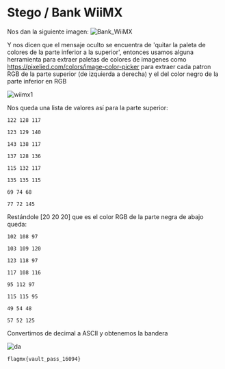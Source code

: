 # Stego / Bank WiiMX

Nos dan la siguiente imagen:
![Bank_WiiMX](https://github.com/user-attachments/assets/e739e262-bd3b-42e0-832a-dd1fe3315ada)

Y nos dicen que el mensaje oculto se encuentra de 'quitar la paleta de colores de la parte inferior a la superior', entonces usamos alguna herramienta para extraer paletas de colores de imagenes como https://pixelied.com/colors/image-color-picker para extraer cada patron RGB de la parte superior (de izquierda a derecha) y el del color negro de la parte inferior en RGB

![wiimx1](https://github.com/user-attachments/assets/c2694141-b14c-46b1-8bd9-d138f7cda92b)

Nos queda una lista de valores así para la parte superior:

```
122 128 117

123 129 140

143 138 117

137 128 136 

115 132 117

135 135 115

69 74 68

77 72 145
```

Restándole [20 20 20] que es el color RGB de la parte negra de abajo queda:
```
102 108 97

103 109 120

123 118 97

117 108 116

95 112 97

115 115 95

49 54 48

57 52 125
```

Convertimos de decimal a ASCII y obtenemos la bandera

![da](https://github.com/user-attachments/assets/f5b13f8b-3801-454f-80f2-0fa71b735f7d)

`flagmx{vault_pass_16094}`
